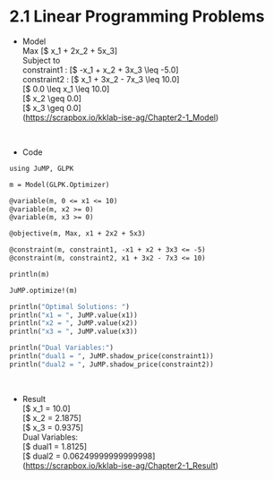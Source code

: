 # 2.1 Linear Programming Problems

- Model  
Max [$ x_1 + 2x_2 + 5x_3]  
Subject to  
constraint1 : [$ -x_1 + x_2 + 3x_3 \leq -5.0]  
constraint2 : [$ x_1 + 3x_2 - 7x_3 \leq 10.0]  
[$ 0.0 \leq x_1 \leq 10.0]  
[$ x_2 \geq 0.0]  
[$ x_3 \geq 0.0]  
(https://scrapbox.io/kklab-ise-ag/Chapter2-1_Model)
<br>

- Code
```julia:2.1
using JuMP, GLPK

m = Model(GLPK.Optimizer)

@variable(m, 0 <= x1 <= 10)
@variable(m, x2 >= 0)
@variable(m, x3 >= 0)

@objective(m, Max, x1 + 2x2 + 5x3)

@constraint(m, constraint1, -x1 + x2 + 3x3 <= -5)
@constraint(m, constraint2, x1 + 3x2 - 7x3 <= 10)

println(m)

JuMP.optimize!(m)

println("Optimal Solutions: ")
println("x1 = ", JuMP.value(x1))
println("x2 = ", JuMP.value(x2))
println("x3 = ", JuMP.value(x3))

println("Dual Variables:")
println("dual1 = ", JuMP.shadow_price(constraint1))
println("dual2 = ", JuMP.shadow_price(constraint2))
```
<br>

- Result  
[$ x_1 = 10.0]  
[$ x_2 = 2.1875]  
[$ x_3 = 0.9375]  
Dual Variables:  
[$ dual1 = 1.8125]  
[$ dual2 = 0.06249999999999998]  
(https://scrapbox.io/kklab-ise-ag/Chapter2-1_Result)
<br>
